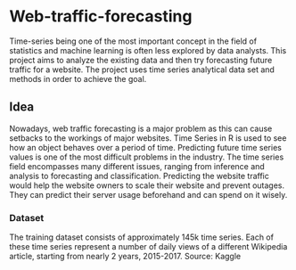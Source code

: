 # Web-traffic-forecasting
Time-series being one of the most important concept in the field of statistics and machine learning is often less explored by data analysts. This project aims to analyze the existing data and then try forecasting future traffic for a website. The project uses time series analytical data set and methods in order to achieve the goal. 

## Idea 
Nowadays, web traffic forecasting is a major problem as this can cause setbacks to the workings of major websites. Time Series in R is used to see how an object behaves over a period of time. Predicting future time series values is one of the most difficult problems in the industry. The time series field encompasses many different issues, ranging from inference and analysis to forecasting and classification. Predicting the website traffic would help the website owners to scale their website and prevent outages. They can predict their server usage beforehand and can spend on it wisely.

### Dataset 
The training dataset consists of approximately 145k time series. Each of these time series represent a number of daily views of a different Wikipedia article, starting from nearly 2 years, 2015-2017.
Source: Kaggle
